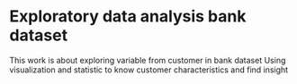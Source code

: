# Exploratory data analysis bank dataset
This work is about exploring variable from customer in bank dataset 
Using visualization and statistic to know customer characteristics and find insight

